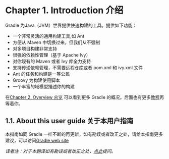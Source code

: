 Chapter 1. Introduction 介绍
===================

Gradle 为Java（JVM）世界提供快速构建的工具。提供如下功能：

* 一个非常灵活的通用构建工具,如 Ant
* 方便从 Maven 中切换过来。但我们从不强制
* 对多项目构建非常支持
* 很强的依赖性管理（基于 Apache Ivy）
* 对你现有的 Maven 或者 Ivy 库全力支持
* 支持传递依赖管理，不需要远程仓库或者 pom.xml 和 ivy.xml 文件
* Ant 的任务和构建是一等公民
* Groovy 为构建使用脚本
* 一个丰富的域模型描述你的构建

在[Chapter 2. Overview 总览](https://github.com/waylau/Gradle-2-User-Guide/blob/master/Chapter%202.%20Overview%20%E6%80%BB%E8%A7%88.md) 可以看到更多 Gradle 的概况。后面也有更多[教程](https://github.com/waylau/Gradle-2-User-Guide/blob/master/Chapter%203.%20Tutorials%20%E6%95%99%E7%A8%8B.md)再等着你。

## 1.1. About this user guide 关于本用户指南
本指南如同 Gradle 一样不断的再更新，如有勘误或者改正之处，请给本指南更多建议，可以访问[Gradle web site](http://www.gradle.org/contribute)

*译者注：对于本翻译如有勘误或者改正之处，[点此](https://github.com/waylau/Gradle-2-User-Guide/issues)提问。*
